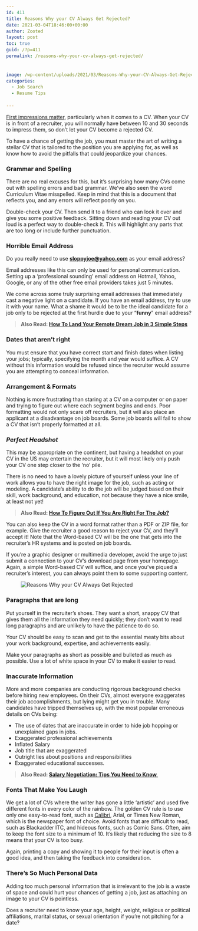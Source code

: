 ```yaml
---
id: 411
title: Reasons Why your CV Always Get Rejected?
date: 2021-03-04T18:46:00+00:00
author: Zooted
layout: post
toc: true
guid: /?p=411
permalink: /reasons-why-your-cv-always-get-rejected/


image: /wp-content/uploads/2021/03/Reasons-Why-your-CV-Always-Get-Rejected.jpg
categories:
  - Job Search
  - Resume Tips

---
```

[First impressions matter](/tips-to-make-a-great-first-impression-on-your-first-day-of-work/), particularly when it comes to a CV. When your CV is in front of a recruiter, you will normally have between 10 and 30 seconds to impress them, so don&#8217;t let your CV become a rejected CV.

To have a chance of getting the job, you must master the art of writing a stellar CV that is tailored to the position you are applying for, as well as know how to avoid the pitfalls that could jeopardize your chances.

### **Grammar and Spelling**

There are no real excuses for this, but it&#8217;s surprising how many CVs come out with spelling errors and bad grammar. We&#8217;ve also seen the word Curriculum Vitae misspelled. Keep in mind that this is a document that reflects you, and any errors will reflect poorly on you.

Double-check your CV. Then send it to a friend who can look it over and give you some positive feedback. Sitting down and reading your CV out loud is a perfect way to double-check it. This will highlight any parts that are too long or include further punctuation.

### **Horrible Email Address**

Do you really need to use **sloppyjoe@yahoo.com** as your email address?

Email addresses like this can only be used for personal communication. Setting up a ‘professional sounding&#8217; email address on Hotmail, Yahoo, Google, or any of the other free email providers takes just 5 minutes.

We come across some truly surprising email addresses that immediately cast a negative light on a candidate. If you have an email address, try to use it with your name. What a shame it would be to be the ideal candidate for a job only to be rejected at the first hurdle due to your &#8220;**funny**&#8221; email address?

<blockquote class="wp-block-quote">
  <p>
    <strong>Also Read: <a href="/how-to-land-your-remote-dream-job-in-3-simple-steps/">How To Land Your Remote Dream Job in 3 Simple Steps</a></strong> 
  </p>
</blockquote>

### **Dates that aren&#8217;t right**

You must ensure that you have correct start and finish dates when listing your jobs; typically, specifying the month and year would suffice. A CV without this information would be refused since the recruiter would assume you are attempting to conceal information.

### **Arrangement & Formats**

Nothing is more frustrating than staring at a CV on a computer or on paper and trying to figure out where each segment begins and ends. Poor formatting would not only scare off recruiters, but it will also place an applicant at a disadvantage on job boards. Some job boards will fail to show a CV that isn&#8217;t properly formatted at all.

### _**Perfect Headshot**_

This may be appropriate on the continent, but having a headshot on your CV in the US may entertain the recruiter, but it will most likely only push your CV one step closer to the ‘no&#8217; pile.

There is no need to have a lovely picture of yourself unless your line of work allows you to have the right image for the job, such as acting or modeling. A candidate&#8217;s ability to do the job will be judged based on their skill, work background, and education, not because they have a nice smile, at least not yet!

<blockquote class="wp-block-quote">
  <p>
    <strong>Also Read: <a href="/how-to-figure-out-if-you-are-right-for-the-job/">How To Figure Out If You Are Right For The Job?</a></strong>
  </p>
</blockquote>

You can also keep the CV in a word format rather than a PDF or ZIP file, for example. Give the recruiter a good reason to reject your CV, and they&#8217;ll accept it! Note that the Word-based CV will be the one that gets into the recruiter&#8217;s HR systems and is posted on job boards.

If you&#8217;re a graphic designer or multimedia developer, avoid the urge to just submit a connection to your CV&#8217;s download page from your homepage. Again, a simple Word-based CV will suffice, and once you&#8217;ve piqued a recruiter&#8217;s interest, you can always point them to some supporting content.

<div class="wp-block-image">
  <figure class="aligncenter size-large"><img loading="lazy" width="472" height="354" src="/wp-content/uploads/2021/03/resume.jpg" alt="Reasons Why your CV Always Get Rejected" class="wp-image-412" srcset="/wp-content/uploads/2021/03/resume.jpg 472w, /wp-content/uploads/2021/03/resume-300x225.jpg 300w" sizes="(max-width: 472px) 100vw, 472px" /></figure>
</div>

### **Paragraphs that are long**

Put yourself in the recruiter&#8217;s shoes. They want a short, snappy CV that gives them all the information they need quickly; they don&#8217;t want to read long paragraphs and are unlikely to have the patience to do so.

Your CV should be easy to scan and get to the essential meaty bits about your work background, expertise, and achievements easily.

Make your paragraphs as short as possible and bulleted as much as possible. Use a lot of white space in your CV to make it easier to read.

### **Inaccurate Information**

More and more companies are conducting rigorous background checks before hiring new employees. On their CVs, almost everyone exaggerates their job accomplishments, but lying might get you in trouble. Many candidates have tripped themselves up, with the most popular erroneous details on CVs being:

  * The use of dates that are inaccurate in order to hide job hopping or unexplained gaps in jobs.
  * Exaggerated professional achievements
  * Inflated Salary
  * Job title that are exaggerated
  * Outright lies about positions and responsibilities
  * Exaggerated educational successes.

<blockquote class="wp-block-quote">
  <p>
    <strong>Also Read: <a href="/salary-negotiation-tips-you-need-to-know/">Salary Negotiation: Tips You Need to Know </a></strong>
  </p>
</blockquote>

### **Fonts That Make You Laugh**

We get a lot of CVs where the writer has gone a little ‘artistic&#8217; and used five different fonts in every color of the rainbow. The golden CV rule is to use only one easy-to-read font, such as [Calibri](https://en.wikipedia.org/wiki/Calibri), Arial, or Times New Roman, which is the newspaper font of choice. Avoid fonts that are difficult to read, such as Blackadder ITC, and hideous fonts, such as Comic Sans. Often, aim to keep the font size to a minimum of 10. It&#8217;s likely that reducing the size to 8 means that your CV is too busy.

Again, printing a copy and showing it to people for their input is often a good idea, and then taking the feedback into consideration.

### **There&#8217;s So Much Personal Data**

Adding too much personal information that is irrelevant to the job is a waste of space and could hurt your chances of getting a job, just as attaching an image to your CV is pointless.

Does a recruiter need to know your age, height, weight, religious or political affiliations, marital status, or sexual orientation if you&#8217;re not pitching for a date?
